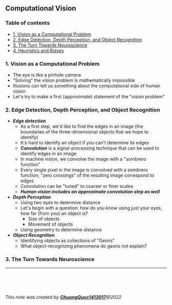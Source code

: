 ## Computational Vision

### Table of contents
* [1. Vision as a Computational Problem](#1-Vision-as-a-Computational-Problem) 
* [2. Edge Detection, Depth Perception, and Object Recognition](#2-Edge-Detection,-Depth-Perception,-and-Object-Recognition)
* [3. The Turn Towards Neuroscience](#3-The-Turn-Towards-Neuroscience)
* [4. Heuristics and Biases](#4-Heuristics-and-Biases)


### 1. Vision as a Computational Problem
+ The eye is like a pinhole camera
+ "Solving" the vision problem is mathematically impossible
+ Illusions can tell us something about the computational side of human vision
+ Let's try to make a first (approximate) statement of the "vision problem"

### 2. Edge Detection, Depth Perception, and Object Recognition
+ ***Edge detection***
	+ As a first step, we'd like to find the edges in an image (the boundaries of the three-dimensional objects that we hope to identify)
	+ It's hard to identify an object if you can't determine its edges
	+ ***Convolution*** is a signal-processing technique that can be used to identify edges in an image
	+ In machine vision, we convolve the image with a "sombrero function"
	+ Every single pixel in the image is convolved with a sombrero function; "zero crossings" of the resulting image correspond to edges
	+ Convolution can be "tuned" to coarser or finer scales
	+ ***Human vision includes an approximate convolution step as well***
+ ***Depth Perception***
	+ Using two eyes to determine distance
	+ Let's begin with a question: how do you know using just your eyes, how far (from you) an object is?
		+ Size of objects
		+ Movement of objects
	+ Using geometry to determine distance
+ ***Object Recognition***
	+ Identifying objects as collections of "Geons"
	+ What object-recognizing phenomena do geons not explain?

### 3. The Turn Towards Neuroscience

***

<br><br>
<br><br>
_This note was created by [**ChuongQuoc1413017**](https://github.com/ChuongQuoc1413017/Note/tree/main/Mind%20and%20Machine%20Specialization)@2022_
